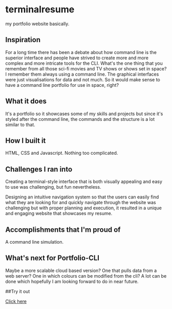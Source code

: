 # terminalresume

my portfolio website basically.

## Inspiration

For a long time there has been a debate about how command line is the superior interface and people have strived to create more and more complex and more intricate tools for the CLI. What's the one thing that you remember from all those sci-fi movies and TV shows or shows set in space? I remember them always using a command line. The graphical interfaces were just visualisations for data and not much. So it would make sense to have a command line portfolio for use in space, right?

## What it does

It's a portfolio so it showcases some of my skills and projects but since it's styled after the command line, the commands and the structure is a lot similar to that.

## How I built it

HTML, CSS and Javascript. Nothing too complicated.

## Challenges I ran into

Creating a terminal-style interface that is both visually appealing and easy to use was challenging, but fun nevertheless. 

Designing an intuitive navigation system so that the users can easily find what they are looking for and quickly navigate through the website was challenging but with proper planning and execution, it resulted in a unique and engaging website that showcases my resume.

## Accomplishments that I'm proud of

A command line simulation.

## What's next for Portfolio-CLI

Maybe a more scalable cloud based version? One that pulls data from a web server? One in which colours can be modified from the cli? A lot can be done which hopefully I am looking forward to do in near future.

##Try it out 

[Click here](https://verma-divyanshu-git.github.io/terminalresume/)
